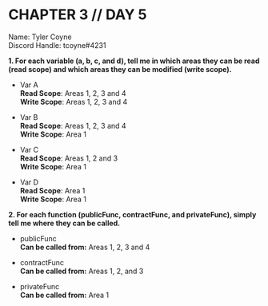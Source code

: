 # CHAPTER 3 // DAY 5

Name: Tyler Coyne  
Discord Handle: tcoyne#4231

**1. For each variable (a, b, c, and d), tell me in which areas they can be read (read scope) and which areas they can be modified (write scope).**

- Var A <br>
**Read Scope**: Areas 1, 2, 3 and 4  <br>
**Write Scope**: Areas 1, 2, 3 and 4 <br>

- Var B <br>
**Read Scope**: Areas 1, 2, 3 and 4 <br>
**Write Scope**: Area 1  <br>

- Var C <br>
**Read Scope**: Areas 1, 2 and 3 <br>
**Write Scope**: Area 1 <br>

- Var D <br>
**Read Scope**: Area 1 <br>
**Write Scope**: Area 1 <br>

**2. For each function (publicFunc, contractFunc, and privateFunc), simply tell me where they can be called.**

- publicFunc <br>
**Can be called from:** Areas 1, 2, 3 and 4 <br>

- contractFunc <br>
**Can be called from:** Areas 1, 2, and 3 <br>

- privateFunc <br>
**Can be called from:** Area 1 <br>
